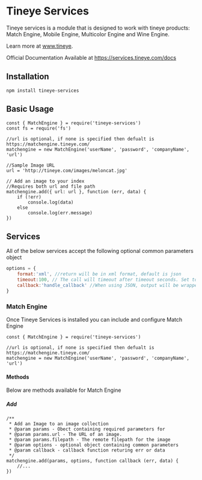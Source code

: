 # Tineye Services

Tineye services is a module that is designed to work with tineye products: Match Engine, Mobile Engine, Multicolor Engine and Wine Engine. 

Learn more at www.tineye.

Official Documentation Available at https://services.tineye.com/docs

## Installation
```shell
npm install tineye-services
```
## Basic Usage

```node
const { MatchEngine } = require('tineye-services')
const fs = require('fs')

//url is optional, if none is specified then defualt is https://matchengine.tineye.com/
matchengine = new MatchEngine('userName', 'password', 'companyName', 'url')

//Sample Image URL
url = 'http://tineye.com/images/meloncat.jpg'

// Add an image to your index
//Requires both url and file path
matchengine.add({ url: url }, function (err, data) {
    if (!err)
        console.log(data)
    else
        console.log(err.message)
})
```
## Services
All of the below services accept the following optional common parameters object
```javascript
options = {
    format:'xml', //return will be in xml format, default is json
    timeout:100, // The call will timeout after timeout seconds. Set to 0 for no timeout.
    callback:'handle_callback' //When using JSON, output will be wrapped in the callback method
}
```

### Match Engine
Once Tineye Services is installed you can include and configure Match Engine 
```node
const { MatchEngine } = require('tineye-services')

//url is optional, if none is specified then defualt is https://matchengine.tineye.com/
matchengine = new MatchEngine('userName', 'password', 'companyName', 'url')
```

#### Methods
Below are methods available for Match Engine
##### Add
```node
/**
 * Add an Image to an image collection
 * @param params - Obect containing required parameters for
 * @param params.url - The URL of an image.
 * @param params.filepath - The remote filepath for the image
 * @param options - optional object containing common parameters
 * @param callback - callback function returing err or data
 */
matchengine.add(params, options, function callback (err, data) {
    //...
})
```
